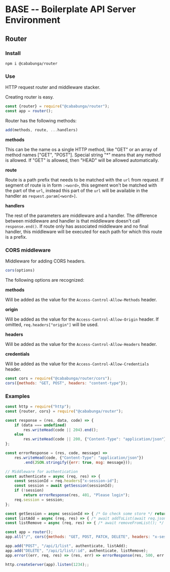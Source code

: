 # BASE -- Boilerplate API Server Environment

## Router

### Install

```shell
npm i @cababunga/router
```

### Use

HTTP request router and middleware stacker.

Creating router is easy.

```javascript
const {router} = require("@cababunga/router");
const app = router();
```

Router has the following methods:

```javascript
add(methods, route, ...handlers)
```

**methods**

This can be the name os a single HTTP method, like "GET" or an array of method names ["GET", "POST"]. Special string "*" means that any method is allowed. If "GET" is allowed, then "HEAD" will be allowed automatically.


**route**

Route is a path prefix that needs to be matched with the `url` from request. If segment of route is in form `:<word>`, this segment won't be matched with the part of the `url`, instead this part of the `url` will be available in the handler as `request.param[<word>]`.

**handlers**

The rest of the parameters are middleware and a handler. The difference between middleware and handler is that middleware doesn't call `response.end()`. If route only has associated middleware and no final handler, this middleware will be executed for each path for which this route is a prefix.

### CORS middleware

Middleware for adding CORS headers.

```javascript
cors(options)
```

The following options are recognized:

**methods**

 Will be added as the value for the `Access-Control-Allow-Methods` header.

 **origin**

 Will be added as the value for the `Access-Control-Allow-Origin` header. If omitted, `req.headers["origin"]` will be used.

 **headers**
 
 Will be added as the value for the `Access-Control-Allow-Headers` header.

 **credentials**

 Will be added as the value for the `Access-Control-Allow-Credentials` header.

```javascript
const cors = require("@cababunga/router/cors");
cors({methods: "GET, POST", headers: "content-type"});
```


### Examples

```javascript
const http = require("http");
const {router, cors} = require("@cababunga/router");

const response = (res, data, code) => {
    if (data === undefined)
        res.writeHead(code || 204).end();
    else
        res.writeHead(code || 200, {"Content-Type": "application/json"}).end(JSON.stringify(data));
};

const errorResponse = (res, code, message) =>
    res.writeHead(code, {"Content-Type": "application/json"})
        .end(JSON.stringify({err: true, msg: message}));

// Middleware for authentication
const authenticate = async (req, res) => {
    const sessionId = req.headers["x-session-id"];
    const session = await getSession(sessionId);
    if (!session)
        return errorResponse(res, 401, "Please login");
    req.session = session;
};

const getSession = async sessionId => { /* Go check some store */ return Promise.resolve(1); };
const listAdd = async (req, res) => { /* await addToList(await req.json()); */ response(res, {ok: true}); };
const listRemove = async (req, res) => { /* await removeFromList(); */ response(res); };

const app = router();
app.all("/", cors({methods: "GET, POST, PATCH, DELETE", headers: "x-session-id, content-type"}));

app.add("POST", "/api/1/list", authenticate, listAdd);
app.add("DELETE", "/api/1/list/:id", authenticate, listRemove);
app.error((err, req, res) => (res, err) => errorResponse(res, 500, err.message));

http.createServer(app).listen(1234);;
```
